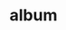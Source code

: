 ---
layout: album
resource: facebook
title: "album"
description: "masonry"
active: gallery
header-img: "img/gallery-bg.jpg"
album-title: "my 9th album"
images:
  - image_path: TranThiQuynhMy/31/7979514405425057_445404150_7979514395425058_6982755335040003517_n.jpg
  - image_path: TranThiQuynhMy/31/7983720415004456_447689270_7983729211670243_1212411865991843592_n.jpg
  - image_path: TranThiQuynhMy/31/7983720441671120_447644921_7983729311670233_2246577188940127010_n.jpg
  - image_path: TranThiQuynhMy/31/7983720545004443_447701884_7983729458336885_3269533230741733355_n.jpg
  - image_path: TranThiQuynhMy/31/7983720575004440_447689583_7983729485003549_4631610245199209616_n.jpg
  - image_path: TranThiQuynhMy/31/7983720638337767_447709829_7983729675003530_6914498258276777105_n.jpg
  - image_path: TranThiQuynhMy/31/8037679789608518_448263093_8037679786275185_4838788949303584156_n.jpg
---